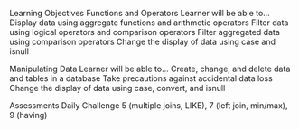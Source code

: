 Learning Objectives
Functions and Operators
Learner will be able to…
Display data using aggregate functions and arithmetic operators
Filter data using logical operators and comparison operators
Filter aggregated data using comparison operators
Change the display of data using case and isnull

Manipulating Data
Learner will be able to…
Create, change, and delete data and tables in a database
Take precautions against accidental data loss
Change the display of data using case, convert, and isnull

Assessments
Daily Challenge 5 (multiple joins, LIKE), 7 (left join, min/max), 9 (having)

